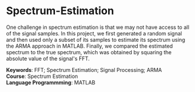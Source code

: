 # Spectrum-Estimation
One challenge in spectrum estimation is that we may not have access to all of the signal samples. In this project, we first generated a random signal and then used only a subset of its samples to estimate its spectrum using the ARMA approach in MATLAB. Finally, we compared the estimated spectrum to the true spectrum, which was obtained by squaring the absolute value of the signal's FFT.


**Keywords**: FFT; Spectrum Estimation; Signal Processing; ARMA<br>**Course**: Spectrum Estimation<br>**Language Programmming**: MATLAB
